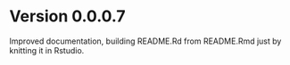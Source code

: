 # Version 0.0.0.7 

Improved documentation, building README.Rd from README.Rmd just by knitting it in Rstudio.
